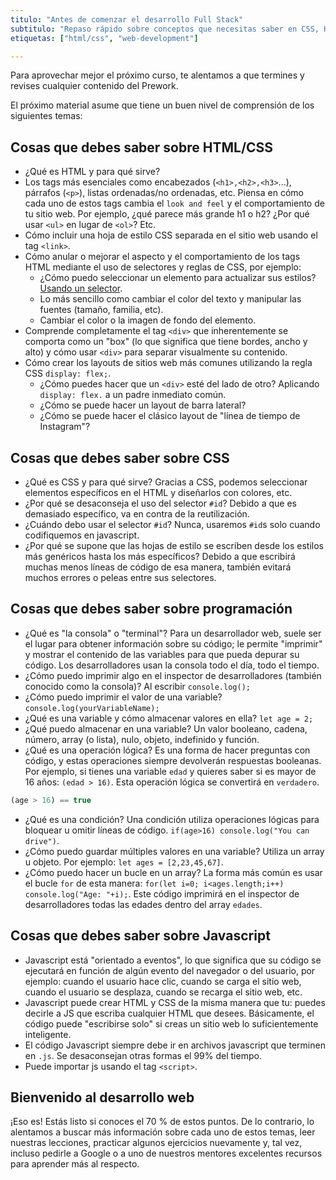 ```yaml
---
titulo: "Antes de comenzar el desarrollo Full Stack"
subtitulo: "Repaso rápido sobre conceptos que necesitas saber en CSS, HTML y JS antes de iniciar el curso de Desarrollo Full Stack"
etiquetas: ["html/css", "web-development"]

---
```


Para aprovechar mejor el próximo curso, te alentamos a que termines y revises cualquier contenido del Prework.

El próximo material asume que tiene un buen nivel de comprensión de los siguientes temas:

## Cosas que debes saber sobre HTML/CSS

- ¿Qué es HTML y para qué sirve?
- Los tags más esenciales como encabezados (`<h1>,<h2>,<h3>`...), párrafos (`<p>`), listas ordenadas/no ordenadas, etc. Piensa en cómo cada uno de estos tags cambia el `look and feel` y el comportamiento de tu sitio web. Por ejemplo, ¿qué parece más grande h1 o h2? ¿Por qué usar `<ul>` en lugar de `<ol>`? Etc.
- Cómo incluir una hoja de estilo CSS separada en el sitio web usando el tag `<link>`.
- Cómo anular o mejorar el aspecto y el comportamiento de los tags HTML mediante el uso de selectores y reglas de CSS, por ejemplo:
  - ¿Cómo puedo seleccionar un elemento para actualizar sus estilos? [Usando un selector](https://4geeks.com/lesson/what-is-css-learn-css#wait-what-is-a-selector).
  - Lo más sencillo como cambiar el color del texto y manipular las fuentes (tamaño, familia, etc).
  - Cambiar el color o la imagen de fondo del elemento.
- Comprende completamente el tag `<div>` que inherentemente se comporta como un "box" (lo que significa que tiene bordes, ancho y alto) y cómo usar `<div>` para separar visualmente su contenido.
- Cómo crear los layouts de sitios web más comunes utilizando la regla CSS `display: flex;`.
  - ¿Cómo puedes hacer que un `<div>` esté del lado de otro? Aplicando `display: flex.` a un padre inmediato común.
  - ¿Cómo se puede hacer un layout de barra lateral?
  - ¿Cómo se puede hacer el clásico layout de "línea de tiempo de Instagram"?

## Cosas que debes saber sobre CSS

- ¿Qué es CSS y para qué sirve? Gracias a CSS, podemos seleccionar elementos específicos en el HTML y diseñarlos con colores, etc.
- ¿Por qué se desaconseja el uso del selector `#id`? Debido a que es demasiado específico, va en contra de la reutilización.
- ¿Cuándo debo usar el selector `#id`? Nunca, usaremos `#id`s solo cuando codifiquemos en javascript.
- ¿Por qué se supone que las hojas de estilo se escriben desde los estilos más genéricos hasta los más específicos? Debido a que escribirá muchas menos líneas de código de esa manera, también evitará muchos errores o peleas entre sus selectores.

## Cosas que debes saber sobre programación

- ¿Qué es "la consola" o "terminal"? Para un desarrollador web, suele ser el lugar para obtener información sobre su código; le permite "imprimir" y mostrar el contenido de las variables para que pueda depurar su código. Los desarrolladores usan la consola todo el día, todo el tiempo.
- ¿Cómo puedo imprimir algo en el inspector de desarrolladores (también conocido como la consola)? Al escribir `console.log();`
- ¿Cómo puedo imprimir el valor de una variable? `console.log(yourVariableName);`
- ¿Qué es una variable y cómo almacenar valores en ella? `let age = 2;`
- ¿Qué puedo almacenar en una variable? Un valor booleano, cadena, número, array (o lista), nulo, objeto, indefinido y función.
- ¿Qué es una operación lógica? Es una forma de hacer preguntas con código, y estas operaciones siempre devolverán respuestas booleanas. Por ejemplo, si tienes una variable `edad` y quieres saber si es mayor de 16 años: `(edad > 16)`. Esta operación lógica se convertirá en `verdadero`.

```js
(age > 16) == true
```

- ¿Qué es una condición? Una condición utiliza operaciones lógicas para bloquear u omitir líneas de código. `if(age>16) console.log("You can drive")`.
- ¿Cómo puedo guardar múltiples valores en una variable? Utiliza un array u objeto. Por ejemplo: `let ages = [2,23,45,67]`.
- ¿Cómo puedo hacer un bucle en un array? La forma más común es usar el bucle `for` de esta manera: `for(let i=0; i<ages.length;i++) console.log("Age: "+i);`. Este código imprimirá en el inspector de desarrolladores todas las edades dentro del array `edades`.

## Cosas que debes saber sobre Javascript

- Javascript está "orientado a eventos", lo que significa que su código se ejecutará en función de algún evento del navegador o del usuario, por ejemplo: cuando el usuario hace clic, cuando se carga el sitio web, cuando el usuario se desplaza, cuando se recarga el sitio web, etc.
- Javascript puede crear HTML y CSS de la misma manera que tu: puedes decirle a JS que escriba cualquier HTML que desees. Básicamente, el código puede "escribirse solo" si creas un sitio web lo suficientemente inteligente.
- El código Javascript siempre debe ir en archivos javascript que terminen en `.js`. Se desaconsejan otras formas el 99% del tiempo.
- Puede importar js usando el tag  `<script>`.

## Bienvenido al desarrollo web

¡Eso es! Estás listo si conoces el 70 % de estos puntos. De lo contrario, lo alentamos a buscar más información sobre cada uno de estos temas, leer nuestras lecciones, practicar algunos ejercicios nuevamente y, tal vez, incluso pedirle a Google o a uno de nuestros mentores excelentes recursos para aprender más al respecto.
